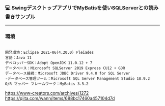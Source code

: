 ### :computer: SwingデスクトップアプリでMyBatisを使いSQLServerとの読み書きサンプル
___

### 環境
```

開発環境：Eclipse 2021-06(4.20.0) Pleiades  
言語：Java 11
デベロッパーSDK：Adopt OpenJDK 11.0.12 + 7  
データベース：Microsoft SQLServer 2019 Express CU12 + GDR  
データベース接続：Microsoft JDBC Driver 9.4.0 for SQL Server  
-データベース管理ツール：Microsoft SQL Server Management Studio 18.9.2  
O/R マッパー フレームワーク：MyBatis 3.5.2  
```
https://www-creators.com/archives/1272
https://qiita.com/wann/items/688bc17460a457104d7d

